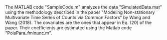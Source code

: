  
The MATLAB code "SampleCode.m" analyzes the data "SimulatedData.mat" using the methodology described in the paper "Modeling Non-stationary Multivariate Time Series of Counts via Common Factors” by Wang and Wang (2018). The covariates are the ones that appear in Eq. (20) of the paper. Their coefficients are estimated using the Matlab code "PoisPara_fminunc.m".
